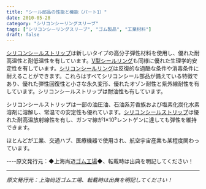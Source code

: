 ```yaml
---
title: "シール部品の性能と機能（パート1）"
date: 2010-05-28
category: "シリコンシーリングスリーブ"
tags: ["シリコンシーリングスリーブ", "ゴム製品", "工業材料"]
draft: false
---
```


[シリコンシールストリップ](http://www.smpolymer.com/guijiaomifengtiao/)は新しいタイプの高分子弾性材料を使用し、優れた耐高温性と耐低温性を有しています。[V型シールリング](http://www.smpolymer.com/)も同様に優れた生理学的安定性を有しています。[シリコンシールリング](http://www.smpolymer.com/)は反復的な過酷な条件や消毒条件に耐えることができます。これらはすべてシリコンシール部品が備えている特徴であり、優れた弾性回復性と小さな永久変形、優れたオゾン耐性と紫外線耐性を有しています。シリコンシールストリップは耐油性も有しています。

シリコンシールストリップは一部の油圧油、石油系芳香族および塩素化炭化水素溶剤に溶解し、常温での安定性も優れています。[シリコンシールストリップ](http://www.smpolymer.com/guijiaomifengtiao/)は優れた耐高温放射線性を有し、ガンマ線が1×10⁹レントゲンに達しても弾性を維持できます。

ほとんどが工業、交通ハブ、医療機器で使用され、航空宇宙産業も某程度関わっています。

----原文発行元：◆上海尚迈[ゴム工場](http://www.smpolymer.com/)◆、転載時は出典を明記してください！

---

*原文発行元：上海尚迈ゴム工場、転載時は出典を明記してください！*